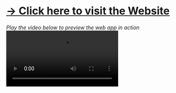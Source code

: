 <a href="http://www.3rd-version.chrisyou.com"><h1>&#8594; Click here to visit the Website</h1></a>
<i>Play the video below to preview the web app in action</i>
<video controls loop src="https://user-images.githubusercontent.com/28457425/161940009-aa30d515-2654-4dd0-9636-a4003ac2e17f.mp4
" controls></video>



